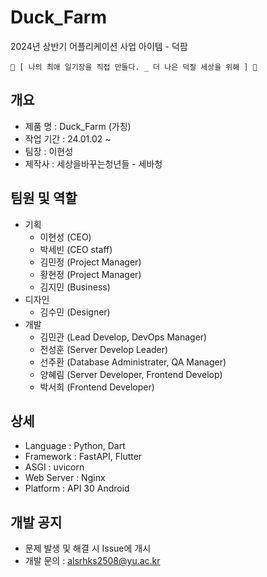 # Duck_Farm
2024년 상반기 어플리케이션 사업 아이템 - 덕팜

    🌻 [ 나의 최애 일기장을 직접 만들다. _ 더 나은 덕질 세상을 위해 ] 🌻   


## 개요
 - 제품 명 : Duck_Farm (가칭)
 - 작업 기간 : 24.01.02 ~ 
 - 팀장 : 이현성
 - 제작사 : 세상을바꾸는청년들 - 세바청
  
## 팀원 및 역할
  + 기획
    + 이현성 (CEO)
    + 박세빈 (CEO staff)
    + 김민정 (Project Manager)
    + 황현정 (Project Manager)
    + 김지민 (Business)
  + 디자인
    + 김수민 (Designer)
  + 개발
    + 김민관 (Lead Develop, DevOps Manager)
    + 전성훈 (Server Develop Leader)
    + 선주환 (Database Administrater, QA Manager)
    + 양혜림 (Server Developer, Frontend Develop)
    + 박서희 (Frontend Developer)

## 상세
 - Language : Python, Dart
 - Framework : FastAPI, Flutter
 - ASGI : uvicorn
 - Web Server : Nginx
 - Platform : API 30 Android
 
## 개발 공지
 - 문제 발생 및 해결 시 Issue에 개시
 - 개발 문의 : alsrhks2508@yu.ac.kr



